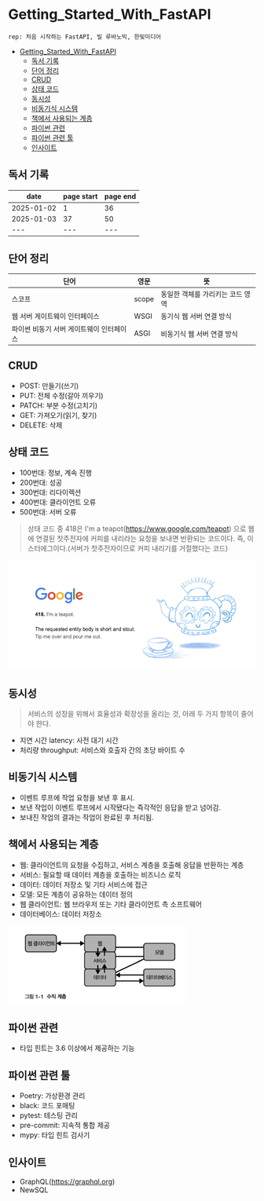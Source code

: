 # Getting_Started_With_FastAPI

```text
rep: 처음 시작하는 FastAPI, 빌 루바노빅, 한빛미디어
```

- [Getting\_Started\_With\_FastAPI](#getting_started_with_fastapi)
  - [독서 기록](#독서-기록)
  - [단어 정리](#단어-정리)
  - [CRUD](#crud)
  - [상태 코드](#상태-코드)
  - [동시성](#동시성)
  - [비동기식 시스템](#비동기식-시스템)
  - [책에서 사용되는 계층](#책에서-사용되는-계층)
  - [파이썬 관련](#파이썬-관련)
  - [파이썬 관련 툴](#파이썬-관련-툴)
  - [인사이트](#인사이트)

## 독서 기록

|date|page start|page end|
|---|---|---|
| 2025-01-02 | 1 | 36 |
| 2025-01-03 | 37 | 50 |
|---|---|---|

## 단어 정리

| 단어 | 영문 | 뜻 |
|---|---|---|
| 스코프 | scope | 동일한 객체를 가리키는 코드 영역 |
| 웹 서버 게이트웨이 인터페이스 | WSGI | 동기식 웹 서버 연결 방식 |
| 파이썬 비동기 서버 게이트웨이 인터페이스 | ASGI | 비동기식 웹 서버 연결 방식 |

## CRUD

- POST: 만들기(쓰기)
- PUT: 전체 수정(갈아 끼우기)
- PATCH: 부분 수정(고치기)
- GET: 가져오기(읽기, 찾기)
- DELETE: 삭제

## 상태 코드

- 100번대: 정보, 계속 진행
- 200번대: 성공
- 300번대: 리다이렉션
- 400번대: 클라이언트 오류
- 500번대: 서버 오류

> 상태 코드 중 418은 I'm a teapot(<https://www.google.com/teapot>) 으로 웹에 연결된 찻주전자에 커피를 내리라는 요청을 보내면 반환되는 코드이다. 즉, 이스터에그이다.(서버가 찻주전자이므로 커피 내리기를 거절했다는 코드)

![I'm a tea pot](src/I'm%20a%20teapot.png)

## 동시성

> 서비스의 성장을 위해서 효율성과 확장성을 올리는 것, 아래 두 가지 항목이 줄어야 한다.

- 지연 시간 latency: 사전 대기 시간
- 처리량 throughput: 서비스와 호출자 간의 초당 바이트 수

## 비동기식 시스템

- 이벤트 루프에 작업 요청을 보낸 후 표시.
- 보낸 작업이 이벤트 루프에서 시작됐다는 즉각적인 응답을 받고 넘어감.
- 보내진 작업의 결과는 작업이 완료된 후 처리됨.

## 책에서 사용되는 계층

- 웹: 클라이언트의 요청을 수집하고, 서비스 계층을 호출해 응답을 반환하는 계층
- 서비스: 필요할 때 데이터 계층을 호출하는 비즈니스 로직
- 데이터: 데이터 저장소 및 기타 서비스에 접근
- 모델: 모든 계층이 공유하는 데이터 정의
- 웹 클라이언트: 웹 브라우저 또는 기타 클라이언트 측 소프트웨어
- 데이터베이스: 데이터 저장소

![수직 계층](/src/수직%20계층.png)

## 파이썬 관련

- 타입 힌트는 3.6 이상에서 제공하는 기능

## 파이썬 관련 툴

- Poetry: 가상환경 관리
- black: 코드 포매팅
- pytest: 테스팅 관리
- pre-commit: 지속적 통합 제공
- mypy: 타입 힌트 검사기

## 인사이트

- GraphQL(<https://graphql.org>)
- NewSQL
